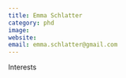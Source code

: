 ```yaml
---
title: Emma Schlatter
category: phd
image: 
website: 
email: emma.schlatter@gmail.com
---
```


Interests


